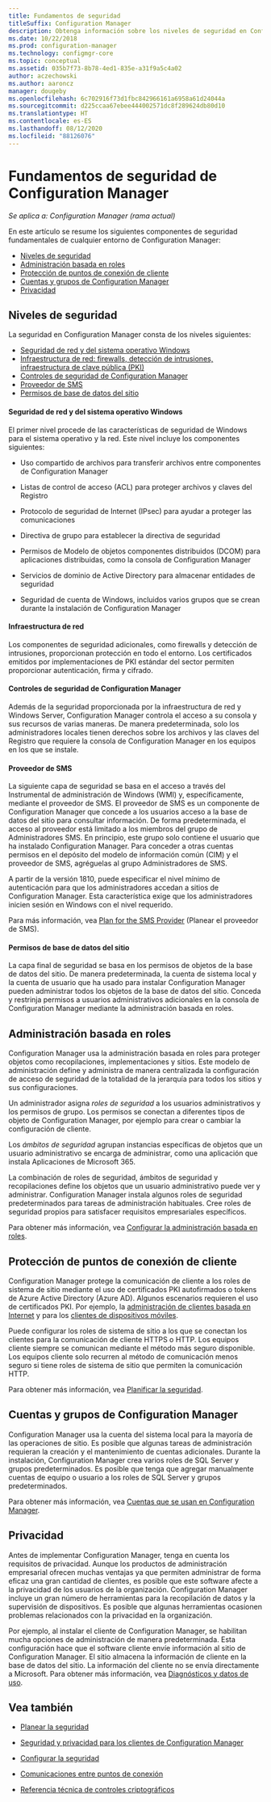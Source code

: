 ```yaml
---
title: Fundamentos de seguridad
titleSuffix: Configuration Manager
description: Obtenga información sobre los niveles de seguridad en Configuration Manager.
ms.date: 10/22/2018
ms.prod: configuration-manager
ms.technology: configmgr-core
ms.topic: conceptual
ms.assetid: 035b7f73-8b78-4ed1-835e-a31f9a5c4a02
author: aczechowski
ms.author: aaroncz
manager: dougeby
ms.openlocfilehash: 6c702916f73d1fbc842966161a6958a61d24044a
ms.sourcegitcommit: d225ccaa67ebee444002571dc8f289624db80d10
ms.translationtype: HT
ms.contentlocale: es-ES
ms.lasthandoff: 08/12/2020
ms.locfileid: "88126076"
---
```

# <a name="fundamentals-of-security-for-configuration-manager"></a>Fundamentos de seguridad de Configuration Manager

*Se aplica a: Configuration Manager (rama actual)*

En este artículo se resume los siguientes componentes de seguridad fundamentales de cualquier entorno de Configuration Manager:
- [Niveles de seguridad](#bkmk_layers)
- [Administración basada en roles](#bkmk_rba)
- [Protección de puntos de conexión de cliente](#bkmk_endpoints)
- [Cuentas y grupos de Configuration Manager](#bkmk_accounts)
- [Privacidad](#bkmk_privacy)

## <a name="security-layers"></a><a name="bkmk_layers"></a> Niveles de seguridad

La seguridad en Configuration Manager consta de los niveles siguientes: 
- [Seguridad de red y del sistema operativo Windows](#bkmk_layer-windows)
- [Infraestructura de red: firewalls, detección de intrusiones, infraestructura de clave pública (PKI)](#bkmk_layer-network)
- [Controles de seguridad de Configuration Manager](#bkmk_layer-cm)
- [Proveedor de SMS](#bkmk_layer-provider)
- [Permisos de base de datos del sitio](#bkmk_layer-db)

#### <a name="windows-os-and-network-security"></a><a name="bkmk_layer-windows"></a> Seguridad de red y del sistema operativo Windows
El primer nivel procede de las características de seguridad de Windows para el sistema operativo y la red. Este nivel incluye los componentes siguientes:  

-   Uso compartido de archivos para transferir archivos entre componentes de Configuration Manager  

-   Listas de control de acceso (ACL) para proteger archivos y claves del Registro  

-   Protocolo de seguridad de Internet (IPsec) para ayudar a proteger las comunicaciones  

-   Directiva de grupo para establecer la directiva de seguridad  

-   Permisos de Modelo de objetos componentes distribuidos (DCOM) para aplicaciones distribuidas, como la consola de Configuration Manager  

-   Servicios de dominio de Active Directory para almacenar entidades de seguridad  

-   Seguridad de cuenta de Windows, incluidos varios grupos que se crean durante la instalación de Configuration Manager  

#### <a name="network-infrastructure"></a><a name="bkmk_layer-network"></a> Infraestructura de red

Los componentes de seguridad adicionales, como firewalls y detección de intrusiones, proporcionan protección en todo el entorno. Los certificados emitidos por implementaciones de PKI estándar del sector permiten proporcionar autenticación, firma y cifrado.  

#### <a name="configuration-manager-security-controls"></a><a name="bkmk_layer-cm"></a> Controles de seguridad de Configuration Manager

Además de la seguridad proporcionada por la infraestructura de red y Windows Server, Configuration Manager controla el acceso a su consola y sus recursos de varias maneras. De manera predeterminada, solo los administradores locales tienen derechos sobre los archivos y las claves del Registro que requiere la consola de Configuration Manager en los equipos en los que se instale.  

#### <a name="sms-provider"></a><a name="bkmk_layer-provider"></a> Proveedor de SMS

La siguiente capa de seguridad se basa en el acceso a través del Instrumental de administración de Windows (WMI) y, específicamente, mediante el proveedor de SMS. El proveedor de SMS es un componente de Configuration Manager que concede a los usuarios acceso a la base de datos del sitio para consultar información. De forma predeterminada, el acceso al proveedor está limitado a los miembros del grupo de Administradores SMS. En principio, este grupo solo contiene el usuario que ha instalado Configuration Manager. Para conceder a otras cuentas permisos en el depósito del modelo de información común (CIM) y el proveedor de SMS, agréguelas al grupo Administradores de SMS.  

A partir de la versión 1810, puede especificar el nivel mínimo de autenticación para que los administradores accedan a sitios de Configuration Manager. Esta característica exige que los administradores inicien sesión en Windows con el nivel requerido. <!--1357013-->  

Para más información, vea [Plan for the SMS Provider](../plan-design/hierarchy/plan-for-the-sms-provider.md) (Planear el proveedor de SMS).

#### <a name="site-database-permissions"></a><a name="bkmk_layer-db"></a> Permisos de base de datos del sitio

La capa final de seguridad se basa en los permisos de objetos de la base de datos del sitio. De manera predeterminada, la cuenta de sistema local y la cuenta de usuario que ha usado para instalar Configuration Manager pueden administrar todos los objetos de la base de datos del sitio. Conceda y restrinja permisos a usuarios administrativos adicionales en la consola de Configuration Manager mediante la administración basada en roles.  



## <a name="role-based-administration"></a><a name="bkmk_rba"></a> Administración basada en roles  

 Configuration Manager usa la administración basada en roles para proteger objetos como recopilaciones, implementaciones y sitios. Este modelo de administración define y administra de manera centralizada la configuración de acceso de seguridad de la totalidad de la jerarquía para todos los sitios y sus configuraciones. 

 Un administrador asigna *roles de seguridad* a los usuarios administrativos y los permisos de grupo. Los permisos se conectan a diferentes tipos de objeto de Configuration Manager, por ejemplo para crear o cambiar la configuración de cliente. 

 Los *ámbitos de seguridad* agrupan instancias específicas de objetos que un usuario administrativo se encarga de administrar, como una aplicación que instala Aplicaciones de Microsoft 365. 

 La combinación de roles de seguridad, ámbitos de seguridad y recopilaciones define los objetos que un usuario administrativo puede ver y administrar. Configuration Manager instala algunos roles de seguridad predeterminados para tareas de administración habituales. Cree roles de seguridad propios para satisfacer requisitos empresariales específicos.  

 Para obtener más información, vea [Configurar la administración basada en roles](../servers/deploy/configure/configure-role-based-administration.md).  



## <a name="securing-client-endpoints"></a><a name="bkmk_endpoints"></a> Protección de puntos de conexión de cliente  

 Configuration Manager protege la comunicación de cliente a los roles de sistema de sitio mediante el uso de certificados PKI autofirmados o tokens de Azure Active Directory (Azure AD). Algunos escenarios requieren el uso de certificados PKI. Por ejemplo, la [administración de clientes basada en Internet](../clients/manage/plan-internet-based-client-management.md) y para los [clientes de dispositivos móviles](../../mdm/plan-design/plan-on-premises-mdm.md).  

 Puede configurar los roles de sistema de sitio a los que se conectan los clientes para la comunicación de cliente HTTPS o HTTP. Los equipos cliente siempre se comunican mediante el método más seguro disponible. Los equipos cliente solo recurren al método de comunicación menos seguro si tiene roles de sistema de sitio que permiten la comunicación HTTP.  

 Para obtener más información, vea [Planificar la seguridad](../plan-design/security/plan-for-security.md).



## <a name="configuration-manager-accounts-and-groups"></a><a name="bkmk_accounts"></a> Cuentas y grupos de Configuration Manager  

 Configuration Manager usa la cuenta del sistema local para la mayoría de las operaciones de sitio. Es posible que algunas tareas de administración requieran la creación y el mantenimiento de cuentas adicionales. Durante la instalación, Configuration Manager crea varios roles de SQL Server y grupos predeterminados. Es posible que tenga que agregar manualmente cuentas de equipo o usuario a los roles de SQL Server y grupos predeterminados.  

 Para obtener más información, vea [Cuentas que se usan en Configuration Manager](../plan-design/hierarchy/accounts.md).  



## <a name="privacy"></a><a name="bkmk_privacy"></a> Privacidad  

 Antes de implementar Configuration Manager, tenga en cuenta los requisitos de privacidad. Aunque los productos de administración empresarial ofrecen muchas ventajas ya que permiten administrar de forma eficaz una gran cantidad de clientes, es posible que este software afecte a la privacidad de los usuarios de la organización. Configuration Manager incluye un gran número de herramientas para la recopilación de datos y la supervisión de dispositivos. Es posible que algunas herramientas ocasionen problemas relacionados con la privacidad en la organización.  

 Por ejemplo, al instalar el cliente de Configuration Manager, se habilitan mucha opciones de administración de manera predeterminada. Esta configuración hace que el software cliente envíe información al sitio de Configuration Manager. El sitio almacena la información de cliente en la base de datos del sitio. La información del cliente no se envía directamente a Microsoft. Para obtener más información, vea [Diagnósticos y datos de uso](../plan-design/diagnostics/diagnostics-and-usage-data.md).



## <a name="see-also"></a>Vea también

- [Planear la seguridad](../plan-design/security/plan-for-security.md)  

- [Seguridad y privacidad para los clientes de Configuration Manager](../clients/deploy/plan/security-and-privacy-for-clients.md)  

- [Configurar la seguridad](../plan-design/security/configure-security.md)   

- [Comunicaciones entre puntos de conexión](../plan-design/hierarchy/communications-between-endpoints.md)  

- [Referencia técnica de controles criptográficos](../plan-design/security/cryptographic-controls-technical-reference.md)  
